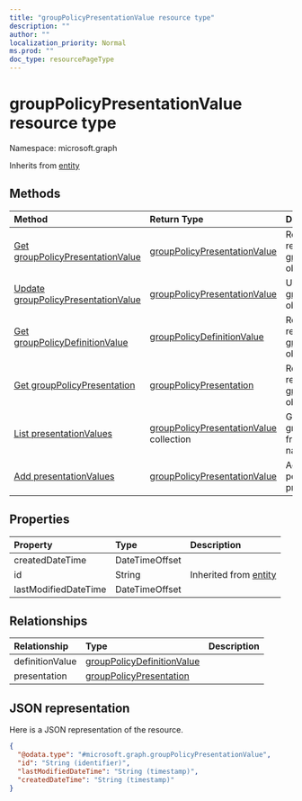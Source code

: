 ```yaml
---
title: "groupPolicyPresentationValue resource type"
description: ""
author: ""
localization_priority: Normal
ms.prod: ""
doc_type: resourcePageType
---
```


# groupPolicyPresentationValue resource type


Namespace: microsoft.graph




Inherits from [entity](../resources/entity.md)

## Methods
|Method|Return Type|Description|
|:---|:---|:---|
|[Get groupPolicyPresentationValue](../api/grouppolicypresentationvalue-get.md)|[groupPolicyPresentationValue](../resources/grouppolicypresentationvalue.md)|Read properties and relationships of the [groupPolicyPresentationValue](../resources/grouppolicypresentationvalue.md) object.|
|[Update groupPolicyPresentationValue](../api/grouppolicypresentationvalue-update.md)|[groupPolicyPresentationValue](../resources/grouppolicypresentationvalue.md)|Update the properties of a [groupPolicyPresentationValue](../resources/grouppolicypresentationvalue.md) object.|
|[Get groupPolicyDefinitionValue](../api/grouppolicydefinitionvalue-get.md)|[groupPolicyDefinitionValue](../resources/grouppolicydefinitionvalue.md)|Read properties and relationships of the [groupPolicyDefinitionValue](../resources/grouppolicydefinitionvalue.md) object.|
|[Get groupPolicyPresentation](../api/grouppolicypresentation-get.md)|[groupPolicyPresentation](../resources/grouppolicypresentation.md)|Read properties and relationships of the [groupPolicyPresentation](../resources/grouppolicypresentation.md) object.|
|[List presentationValues](../api/grouppolicydefinitionvalue-list-presentationvalues.md)|[groupPolicyPresentationValue](../resources/grouppolicypresentationvalue.md) collection|Get the groupPolicyPresentationValues from the presentationValues navigation property.|
|[Add presentationValues](../api/grouppolicydefinitionvalue-post-presentationvalues.md)|[groupPolicyPresentationValue](../resources/grouppolicypresentationvalue.md)|Add presentationValues by posting to the presentationValues collection.|

## Properties
|Property|Type|Description|
|:---|:---|:---|
|createdDateTime|DateTimeOffset||
|id|String| Inherited from [entity](../resources/entity.md)|
|lastModifiedDateTime|DateTimeOffset||

## Relationships
|Relationship|Type|Description|
|:---|:---|:---|
|definitionValue|[groupPolicyDefinitionValue](../resources/grouppolicydefinitionvalue.md)||
|presentation|[groupPolicyPresentation](../resources/grouppolicypresentation.md)||

## JSON representation
Here is a JSON representation of the resource.
<!-- {
  "blockType": "resource",
  "keyProperty": "id",
  "@odata.type": "microsoft.graph.groupPolicyPresentationValue",
  "baseType": "microsoft.graph.entity",
  "openType": false
}
-->
``` json
{
  "@odata.type": "#microsoft.graph.groupPolicyPresentationValue",
  "id": "String (identifier)",
  "lastModifiedDateTime": "String (timestamp)",
  "createdDateTime": "String (timestamp)"
}
```

